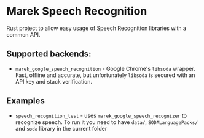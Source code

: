 # Marek Speech Recognition

Rust project to allow easy usage of Speech Recognition libraries with a common API.

## Supported backends:

- `marek_google_speech_recognition` - Google Chrome's `libsoda` wrapper. Fast, offline and accurate, but unfortunately `libsoda` is secured with an API key and stack verification.

## Examples

- `speech_recognition_test` - uses `marek_google_speech_recognizer` to recognize speech. To run it you need to have `data/`, `SODALanguagePacks/` and `soda` library in the current folder
